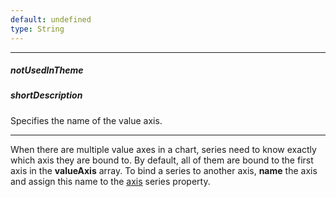 ```yaml
---
default: undefined
type: String
---
```

---
##### notUsedInTheme

##### shortDescription
Specifies the name of the value axis.

---
When there are multiple value axes in a chart, series need to know exactly which axis they are bound to. By default, all of them are bound to the first axis in the **valueAxis** array. To bind a series to another axis, **name** the axis and assign this name to the [axis](/api-reference/20%20Data%20Visualization%20Widgets/dxChart/5%20Series%20Types/CommonSeries/axis.md '/Documentation/ApiReference/Data_Visualization_Widgets/dxChart/Configuration/series/#axis') series property.